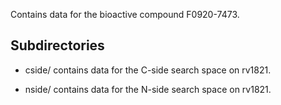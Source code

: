 Contains data for the bioactive compound F0920-7473.

## Subdirectories

- cside/ contains data for the C-side search space on rv1821.

- nside/ contains data for the N-side search space on rv1821.

